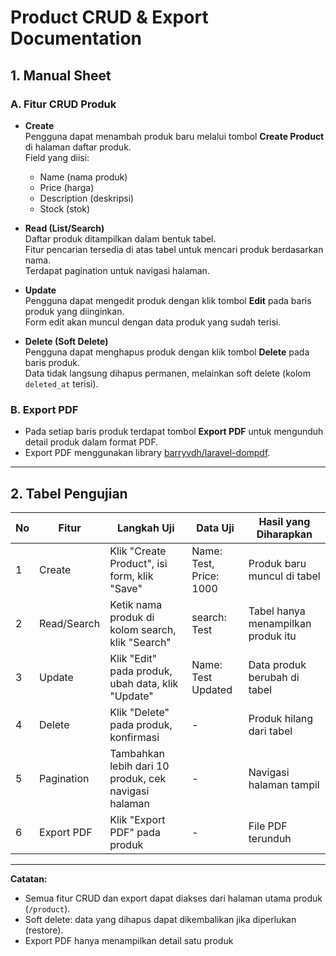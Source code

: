 # Product CRUD & Export Documentation

## 1. Manual Sheet

### A. Fitur CRUD Produk

-   **Create**  
    Pengguna dapat menambah produk baru melalui tombol **Create Product** di halaman daftar produk.  
    Field yang diisi:

    -   Name (nama produk)
    -   Price (harga)
    -   Description (deskripsi)
    -   Stock (stok)

-   **Read (List/Search)**  
    Daftar produk ditampilkan dalam bentuk tabel.  
    Fitur pencarian tersedia di atas tabel untuk mencari produk berdasarkan nama.  
    Terdapat pagination untuk navigasi halaman.

-   **Update**  
    Pengguna dapat mengedit produk dengan klik tombol **Edit** pada baris produk yang diinginkan.  
    Form edit akan muncul dengan data produk yang sudah terisi.

-   **Delete (Soft Delete)**  
    Pengguna dapat menghapus produk dengan klik tombol **Delete** pada baris produk.  
    Data tidak langsung dihapus permanen, melainkan soft delete (kolom `deleted_at` terisi).

### B. Export PDF

-   Pada setiap baris produk terdapat tombol **Export PDF** untuk mengunduh detail produk dalam format PDF.
-   Export PDF menggunakan library [barryvdh/laravel-dompdf](https://github.com/barryvdh/laravel-dompdf).

---

## 2. Tabel Pengujian

| No  | Fitur       | Langkah Uji                                          | Data Uji                | Hasil yang Diharapkan              |
| --- | ----------- | ---------------------------------------------------- | ----------------------- | ---------------------------------- |
| 1   | Create      | Klik "Create Product", isi form, klik "Save"         | Name: Test, Price: 1000 | Produk baru muncul di tabel        |
| 2   | Read/Search | Ketik nama produk di kolom search, klik "Search"     | search: Test            | Tabel hanya menampilkan produk itu |
| 3   | Update      | Klik "Edit" pada produk, ubah data, klik "Update"    | Name: Test Updated      | Data produk berubah di tabel       |
| 4   | Delete      | Klik "Delete" pada produk, konfirmasi                | -                       | Produk hilang dari tabel           |
| 5   | Pagination  | Tambahkan lebih dari 10 produk, cek navigasi halaman | -                       | Navigasi halaman tampil            |
| 6   | Export PDF  | Klik "Export PDF" pada produk                        | -                       | File PDF terunduh                  |

---

**Catatan:**

-   Semua fitur CRUD dan export dapat diakses dari halaman utama produk (`/product`).
-   Soft delete: data yang dihapus dapat dikembalikan jika diperlukan (restore).
-   Export PDF hanya menampilkan detail satu produk
